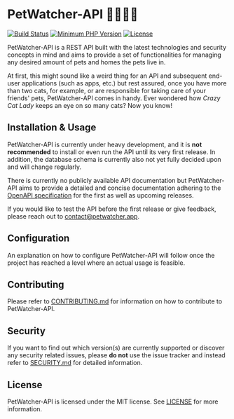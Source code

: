 # PetWatcher-API :dog::cat::rabbit::parrot:
[![Build Status](https://img.shields.io/github/workflow/status/DominicLuidold/PetWatcher-API/CI/develop)](https://github.com/DominicLuidold/PetWatcher-API/actions)
[![Minimum PHP Version](https://img.shields.io/badge/php-%3E%3D7.4-informational)](https://php.net/)
[![License](https://img.shields.io/github/license/DominicLuidold/PetWatcher-API?color=%23428F7E)](LICENSE)

PetWatcher-API is a REST API built with the latest technologies and security concepts in mind and aims to provide a set
of functionalities for managing any desired amount of pets and homes the pets live in.

At first, this might sound like a weird thing for an API and subsequent end-user applications (such as apps, etc.) but
rest assured, once you have more than two cats, for example, or are responsible for taking care of your friends' pets,
PetWatcher-API comes in handy. Ever wondered how *Crazy Cat Lady* keeps an eye on so many cats? Now you know!

## Installation & Usage
PetWatcher-API is currently under heavy development, and it is **not recommended** to install or even run the API until
its very first release. In addition, the database schema is currently also not yet fully decided upon and will change
regularly.

There is currently no publicly available API documentation but PetWatcher-API aims to provide a detailed and concise
documentation adhering to the [OpenAPI specification](https://openapis.org) for the first as well as upcoming releases.

If you would like to test the API before the first release or give feedback, please reach out to contact@petwatcher.app.

## Configuration
An explanation on how to configure PetWatcher-API will follow once the project has reached a level where an actual usage
is feasible.

## Contributing
Please refer to [CONTRIBUTING.md](CONTRIBUTING.md) for information on how to contribute to PetWatcher-API.

## Security
If you want to find out which version(s) are currently supported or discover any security related issues, please **do not**
use the issue tracker and instead refer to [SECURITY.md](SECURITY.md) for detailed information.

## License
PetWatcher-API is licensed under the MIT license. See [LICENSE](LICENSE) for more information.
